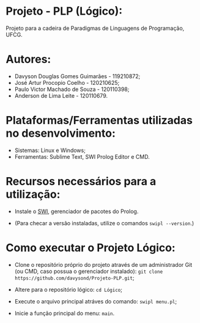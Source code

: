 # Projeto - PLP (Lógico):
 Projeto para a cadeira de Paradigmas de Linguagens de Programação, UFCG.

# Autores:
- Davyson Douglas Gomes Guimarães - 119210872;
- José Artur Procopio Coelho - 120210625;
- Paulo Victor Machado de Souza - 120110398;
- Anderson de Lima Leite - 120110679.

# Plataformas/Ferramentas utilizadas no desenvolvimento:

- Sistemas: Linux e Windows;
- Ferramentas: Sublime Text, SWI Prolog Editor e CMD.

# Recursos necessários para a utilização:

- Instale o [SWI](https://www.swi-prolog.org/Download.html), gerenciador de pacotes do Prolog.

- (Para checar a versão instaladas, utilize o comandos `swipl --version`.)

# Como executar o Projeto Lógico:

- Clone o repositório próprio do projeto através de um administrador Git (ou CMD, caso possua o gerenciador instalado): `git clone https://github.com/davysond/Projeto-PLP.git`;

- Altere para o repositório lógico: `cd Lógico`;

- Execute o arquivo principal atráves do comando: `swipl menu.pl`;

- Inicie a função principal do menu: `main`. 